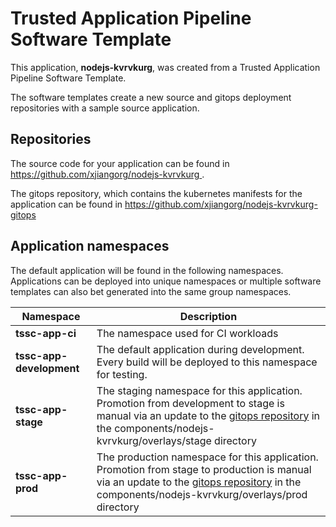 # Trusted Application Pipeline Software Template

This application, **nodejs-kvrvkurg**, was created from a Trusted Application Pipeline Software Template.

The software templates create a new source and gitops deployment repositories with a sample source application. 

## Repositories

The source code for your application can be found in [https://github.com/xjiangorg/nodejs-kvrvkurg ](https://github.com/xjiangorg/nodejs-kvrvkurg ).
 
The gitops repository, which contains the kubernetes manifests for the application can be found in 
[https://github.com/xjiangorg/nodejs-kvrvkurg-gitops ](https://github.com/xjiangorg/nodejs-kvrvkurg-gitops ) 

## Application namespaces 

The default application will be found in the following namespaces. Applications can be deployed into unique namespaces or multiple software templates can also bet generated into the same group namespaces.  

|  Namespace   |  Description   |  
| -------- | -------- |
| **tssc-app-ci** | The namespace used for CI workloads |
| **tssc-app-development** | The default application during development. Every build will be deployed to this namespace for testing. |
| **tssc-app-stage** | The staging namespace for this application. Promotion from development to stage is manual via an update to the [gitops repository](https://github.com/xjiangorg/nodejs-kvrvkurg-gitops ) in the components/nodejs-kvrvkurg/overlays/stage directory |
| **tssc-app-prod** | The production namespace for this application. Promotion from stage to production is manual via an update to the [gitops repository](https://github.com/xjiangorg/nodejs-kvrvkurg-gitops ) in the components/nodejs-kvrvkurg/overlays/prod directory |